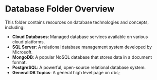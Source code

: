 # Database Folder Overview
This folder contains resources on database technologies and concepts, including:

* **Cloud Databases**: Managed database services available on various cloud platforms.
* **SQL Server**: A relational database management system developed by Microsoft.
* **MongoDB**: A popular NoSQL database that stores data in a document format.
* **PostgreSQL**: A powerful, open-source relational database system.
* **General DB Topics**: A general high level page on dbs;